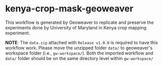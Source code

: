 # kenya-crop-mask-geoweaver

This workflow is generated by Geoweaver to replicate and preserve the experiments done by University of Maryland in Kenya crop mapping experiment. 

**NOTE**: The `data.zip` attached with `Release v1.0.0` is required to have this workflow work. Please move the unzipped folder `data/` to geoweaver's workspace folder (i.e., `gw-workspace/`). Both the imported workflow and `data/` folder should be on the same directory level within `gw-workspace/`
